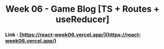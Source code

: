 # <center> Week 06 - Game Blog [TS + Routes + useReducer] </center>

### Link : [https://react-week06.vercel.app/](https://react-week06.vercel.app/)
